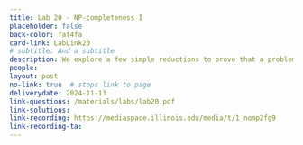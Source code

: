 ```yaml
---
title: Lab 20 - NP-completeness I
placeholder: false
back-color: faf4fa
card-link: LabLink20
# subtitle: And a subtitle
description: We explore a few simple reductions to prove that a problem is NP-hard. Special emphasis on the SAT problem. 
people:
layout: post
no-link: true  # stops link to page 
deliverydate: 2024-11-13
link-questions: /materials/labs/lab20.pdf
link-solutions: 
link-recording: https://mediaspace.illinois.edu/media/t/1_nomp2fg9
link-recording-ta:
---
```










